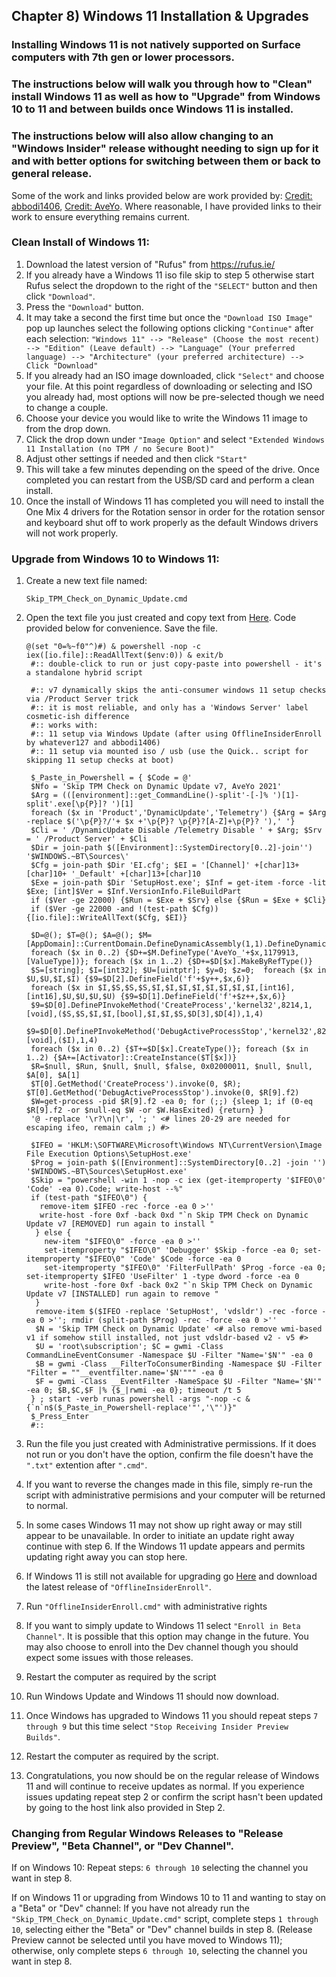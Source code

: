 ## Chapter 8) Windows 11 Installation & Upgrades

### Installing Windows 11 is not natively supported on Surface computers with 7th gen or lower processors. 
### The instructions below will walk you through how to "Clean" install Windows 11 as well as how to "Upgrade" from Windows 10 to 11 and between builds once Windows 11 is installed.
### The instructions below will also allow changing to an "Windows Insider" release withought needing to sign up for it and with better options for switching between them or back to general release.
Some of the work and links provided below are work provided by: [Credit: abbodi1406](https://github.com/abbodi1406), [Credit: AveYo](https://github.com/AveYo). Where reasonable, I have provided links to their work to ensure everything remains current.




### Clean Install of Windows 11:
1. Download the latest version of "Rufus" from https://rufus.ie/
2. If you already have a Windows 11 iso file skip to step 5 otherwise start Rufus select the dropdown to the right of the ```"SELECT"``` button and then click ```"Download"```.
3. Press the ```"Download"``` button.
4. It may take a second the first time but once the ```"Download ISO Image"``` pop up launches select the following options clicking ```"Continue"``` after each selection: ```"Windows 11" --> "Release" (Choose the most recent) --> "Edition" (Leave default) --> "Language" (Your preferred language) --> "Architecture" (your preferred architecture) --> Click "Download"```
5. If you already had an ISO image downloaded, click ```"Select"``` and choose your file. At this point regardless of downloading or selecting and ISO you already had, most options will now be pre-selected though we need to change a couple.
6. Choose your device you would like to write the Windows 11 image to from the drop down. 
7. Click the drop down under ```"Image Option"``` and select ```"Extended Windows 11 Installation (no TPM / no Secure Boot)"```
8. Adjust other settings if needed and then click ```"Start"```
9. This will take a few minutes depending on the speed of the drive. Once completed you can restart from the USB/SD card and perform a clean install. 
10. Once the install of Windows 11 has completed you will need to install the One Mix 4 drivers for the Rotation sensor in order for the rotation sensor and keyboard shut off to work properly as the default Windows drivers will not work properly.


### Upgrade from Windows 10 to Windows 11:
1. Create a new text file named: 
   ```
   Skip_TPM_Check_on_Dynamic_Update.cmd
   ```
2. Open the text file you just created and copy text from [Here](https://github.com/AveYo/MediaCreationTool.bat/blob/main/bypass11/Skip_TPM_Check_on_Dynamic_Update.cmd). Code provided below for convenience. Save the file.
   ```
   @(set "0=%~f0"^)#) & powershell -nop -c iex([io.file]::ReadAllText($env:0)) & exit/b
    #:: double-click to run or just copy-paste into powershell - it's a standalone hybrid script

    #:: v7 dynamically skips the anti-consumer windows 11 setup checks via /Product Server trick  
    #:: it is most reliable, and only has a 'Windows Server' label cosmetic-ish difference
    #:: works with:
    #:: 11 setup via Windows Update (after using OfflineInsiderEnroll by whatever127 and abbodi1406)
    #:: 11 setup via mounted iso / usb (use the Quick.. script for skipping 11 setup checks at boot)

    $_Paste_in_Powershell = { $Code = @'
    $Nfo = 'Skip TPM Check on Dynamic Update v7, AveYo 2021'
    $Arg = (([environment]::get_CommandLine()-split'-[-]% ')[1]-split'.exe[\p{P}]? ')[1]
    foreach ($x in 'Product','DynamicUpdate','Telemetry') {$Arg = $Arg -replace $('\p{P}?/'+ $x +'\p{P}? \p{P}?[A-Z]+\p{P}? '),' '}
    $Cli = ' /DynamicUpdate Disable /Telemetry Disable ' + $Arg; $Srv = ' /Product Server' + $Cli
    $Dir = join-path $([Environment]::SystemDirectory[0..2]-join'') '$WINDOWS.~BT\Sources\'
    $Cfg = join-path $Dir 'EI.cfg'; $EI = '[Channel]' +[char]13+[char]10+ '_Default' +[char]13+[char]10
    $Exe = join-path $Dir 'SetupHost.exe'; $Inf = get-item -force -lit $Exe; [int]$Ver = $Inf.VersionInfo.FileBuildPart
    if ($Ver -ge 22000) {$Run = $Exe + $Srv} else {$Run = $Exe + $Cli}
    if ($Ver -ge 22000 -and !(test-path $Cfg)) {[io.file]::WriteAllText($Cfg, $EI)}

    $D=@(); $T=@(); $A=@(); $M=[AppDomain]::CurrentDomain.DefineDynamicAssembly(1,1).DefineDynamicModule(1) 
    foreach ($x in 0..2) {$D+=$M.DefineType('AveYo_'+$x,1179913,[ValueType])}; foreach ($x in 1..2) {$D+=$D[$x].MakeByRefType()}
    $S=[string]; $I=[int32]; $U=[uintptr]; $y=0; $z=0;  foreach ($x in $U,$U,$I,$I) {$9=$D[2].DefineField('f'+$y++,$x,6)}
    foreach ($x in $I,$S,$S,$S,$I,$I,$I,$I,$I,$I,$I,$I,[int16],[int16],$U,$U,$U,$U) {$9=$D[1].DefineField('f'+$z++,$x,6)}
    $9=$D[0].DefinePInvokeMethod('CreateProcess','kernel32',8214,1,[void],($S,$S,$I,$I,[bool],$I,$I,$S,$D[3],$D[4]),1,4)
    $9=$D[0].DefinePInvokeMethod('DebugActiveProcessStop','kernel32',8214,1,[void],($I),1,4)
    foreach ($x in 0..2) {$T+=$D[$x].CreateType()}; foreach ($x in 1..2) {$A+=[Activator]::CreateInstance($T[$x])}
    $R=$null, $Run, $null, $null, $false, 0x02000011, $null, $null, $A[0], $A[1] 
    $T[0].GetMethod('CreateProcess').invoke(0, $R); $T[0].GetMethod('DebugActiveProcessStop').invoke(0, $R[9].f2)
    $W=get-process -pid $R[9].f2 -ea 0; for (;;) {sleep 1; if (0-eq $R[9].f2 -or $null-eq $W -or $W.HasExited) {return} }
    '@ -replace '\r?\n|\r', '; ' <# lines 20-29 are needed for escaping ifeo, remain calm ;) #>  

    $IFEO = 'HKLM:\SOFTWARE\Microsoft\Windows NT\CurrentVersion\Image File Execution Options\SetupHost.exe'
    $Prog = join-path $([Environment]::SystemDirectory[0..2] -join '') '$WINDOWS.~BT\Sources\SetupHost.exe'
    $Skip = "powershell -win 1 -nop -c iex (get-itemproperty '$IFEO\0' 'Code' -ea 0).Code; write-host --%"
    if (test-path "$IFEO\0") {
      remove-item $IFEO -rec -force -ea 0 >''
      write-host -fore 0xf -back 0xd "`n Skip TPM Check on Dynamic Update v7 [REMOVED] run again to install " 
     } else {                              
       new-item "$IFEO\0" -force -ea 0 >'' 
       set-itemproperty "$IFEO\0" 'Debugger' $Skip -force -ea 0; set-itemproperty "$IFEO\0" 'Code' $Code -force -ea 0
       set-itemproperty "$IFEO\0" 'FilterFullPath' $Prog -force -ea 0; set-itemproperty $IFEO 'UseFilter' 1 -type dword -force -ea 0
       write-host -fore 0xf -back 0x2 "`n Skip TPM Check on Dynamic Update v7 [INSTALLED] run again to remove "
     } 
     remove-item $($IFEO -replace 'SetupHost', 'vdsldr') -rec -force -ea 0 >''; rmdir (split-path $Prog) -rec -force -ea 0 >''
     $N = 'Skip TPM Check on Dynamic Update' <# also remove wmi-based v1 if somehow still installed, not just vdsldr-based v2 - v5 #>
     $U = 'root\subscription'; $C = gwmi -Class CommandLineEventConsumer -Namespace $U -Filter "Name='$N'" -ea 0 
     $B = gwmi -Class __FilterToConsumerBinding -Namespace $U -Filter "Filter = ""__eventfilter.name='$N'""" -ea 0
     $F = gwmi -Class __EventFilter -NameSpace $U -Filter "Name='$N'" -ea 0; $B,$C,$F |% {$_|rwmi -ea 0}; timeout /t 5
    } ; start -verb runas powershell -args "-nop -c & {`n`n$($_Paste_in_Powershell-replace'"','\"')}"
    $_Press_Enter
    #::
    ```

3. Run the file you just created with Administrative permissions. If it does not run or you don't have the option, confirm the file doesn't have the ```".txt"``` extention after ```".cmd"```. 
4. If you want to reverse the changes made in this file, simply re-run the script with administrative permisions and your computer will be returned to normal.
5. In some cases Windows 11 may not show up right away or may still appear to be unavailable. In order to initiate an update right away continue with step 6. If the Windows 11 update appears and permits updating right away you can stop here.
6. If Windows 11 is still not available for upgrading go [Here](https://github.com/abbodi1406/offlineinsiderenroll/releases) and download the latest release of ```"OfflineInsiderEnroll"```.
7. Run ```"OfflineInsiderEnroll.cmd"``` with administrative rights
8. If you want to simply update to Windows 11 select ```"Enroll in Beta Channel"```. It is possible that this option may change in the future. You may also choose to enroll into the Dev channel though you should expect some issues with those releases.
9. Restart the computer as required by the script
10. Run Windows Update and Windows 11 should now download.
11. Once Windows has upgraded to Windows 11 you should repeat steps ```7 through 9``` but this time select ```"Stop Receiving Insider Preview Builds"```.
12. Restart the computer as required by the script.
13. Congratulations, you now should be on the regular release of Windows 11 and will continue to receive updates as normal. If you experience issues updating repeat step 2 or confirm the script hasn't been updated by going to the host link also provided in Step 2.


### Changing from Regular Windows Releases to "Release Preview", "Beta Channel", or "Dev Channel". 
If on Windows 10:
Repeat steps: ``` 6 through 10 ``` selecting the channel you want in step 8.

If on Windows 11 or upgrading from Windows 10 to 11 and wanting to stay on a "Beta" or "Dev" channel:
If you have not already run the ```"Skip_TPM_Check_on_Dynamic_Update.cmd"``` script, complete steps ```1 through 10```, selecting either the "Beta" or "Dev" channel builds in step 8. (Release Preview cannot be selected until you have moved to Windows 11); otherwise, only complete steps ```6 through 10```, selecting the channel you want in step 8.




